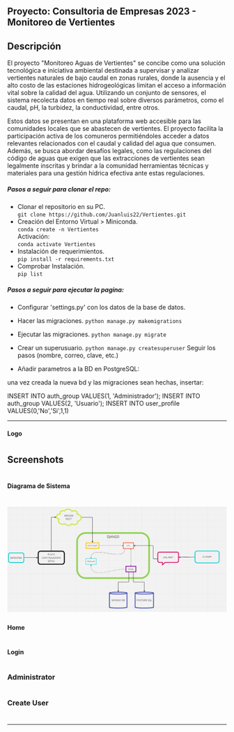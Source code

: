 ## Proyecto: Consultoria de Empresas 2023 - Monitoreo de Vertientes

## Descripción 
El proyecto "Monitoreo Aguas de Vertientes" se concibe como una solución tecnológica e iniciativa ambiental destinada a supervisar y analizar vertientes naturales de bajo caudal en zonas rurales, donde la ausencia y el alto costo de las estaciones hidrogeológicas limitan el acceso a información vital sobre la calidad del agua. Utilizando un conjunto de sensores, el sistema recolecta datos en tiempo real sobre diversos parámetros, como el caudal, pH, la turbidez, la conductividad, entre otros. 

Estos datos se presentan en una plataforma web accesible para las comunidades locales que se abastecen de vertientes. El proyecto facilita la participación activa de los comuneros permitiéndoles acceder a datos relevantes relacionados con el caudal y calidad del agua que consumen. Además, se busca abordar desafíos legales, como las regulaciones del código de aguas que exigen que las extracciones de vertientes sean legalmente inscritas y brindar a la comunidad herramientas técnicas y materiales para una gestión hídrica efectiva ante estas regulaciones.

##### Pasos a seguir para clonar el repo:
- Clonar el repositorio en su PC.  
`git clone https://github.com/Juanluis22/Vertientes.git`
- Creación del Entorno Virtual > Miniconda.  
`conda create -n Vertientes`  
Activación:  
`conda activate Vertientes`  
- Instalación de requerimientos.  
`pip install -r requirements.txt`  
- Comprobar Instalación.  
`pip list`  

##### Pasos a seguir para ejecutar la pagina:
- Configurar 'settings.py' con los datos de la base de datos. 

- Hacer las migraciones.
`python manage.py makemigrations`  

- Ejecutar las migraciones.
`python manage.py migrate`  

- Crear un superusuario.
`python manage.py createsuperuser`
Seguir los pasos (nombre, correo, clave, etc.)

- Añadir parametros a la BD en PostgreSQL:

una vez creada la nueva bd y las migraciones sean hechas, insertar: 

INSERT INTO auth_group VALUES(1, 'Administrador');
INSERT INTO auth_group VALUES(2, 'Usuario');
INSERT INTO user_profile VALUES(0,'No','Si',1,1)





------------

#### Logo
#
## Screenshots
#
#### Diagrama de Sistema
# ![Logo](https://github.com/Juanluis22/Vertientes/blob/main/Imagenes/Diagrama%20de%20sistema.png)

#### Home
# 
#### Login
#
### Administrator
# 
### Create User
# 
------------


